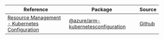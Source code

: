 | Reference | Package | Source |
|---|---|---|
|[Resource Management - Kubernetes Configuration](arm-kubernetesconfiguration-readme)|[@azure/arm-kubernetesconfiguration](https://www.npmjs.com/package/@azure/arm-kubernetesconfiguration)|[Github](https://github.com/Azure/azure-sdk-for-js/blob/main/sdk/kubernetesconfiguration/arm-kubernetesconfiguration)|
